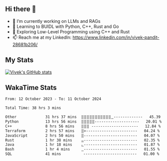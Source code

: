 ## Hi there 👋

- 🔭 I’m currently working on LLMs and RAGs
- 🌱 Learning to BUIDL with Python, C++, Rust and Go 
- 🤔 Exploring Low-Level Programming using C++ and Rust 
- 📫 Reach me at my LinkedIn: https://www.linkedin.com/in/vivek-pandit-28681b206/

## My Stats
[![Vivek's GitHub stats](https://github-readme-stats.vercel.app/api?username=ipanditi&show_icons=true&theme=dark)](https://ipanditi.github.io/)

## WakaTime Stats
<!--START_SECTION:waka-->

```txt
From: 12 October 2023 - To: 11 October 2024

Total Time: 38 hrs 3 mins

Other             31 hrs 37 mins  ⣿⣿⣿⣿⣿⣿⣿⣿⣿⣿⣿⣀-------------   45.39 %
Python            13 hrs 56 mins  ⣿⣿⣿⣿⣿--------------------   20.01 %
C++               8 hrs 56 mins   ⣿⣿⣿ ---------------------   12.84 %
Terraform         2 hrs 57 mins   ⣿>-----------------------   04.24 %
JavaScript        2 hrs 50 mins   ⣿------------------------   04.07 %
Rust              1 hr 38 mins    ⣤------------------------   02.35 %
Java              1 hr 18 mins    ⣄------------------------   01.87 %
Bash              1 hr 4 mins     ⣀------------------------   01.55 %
SQL               41 mins          ------------------------   01.00 %
```

<!--END_SECTION:waka-->


